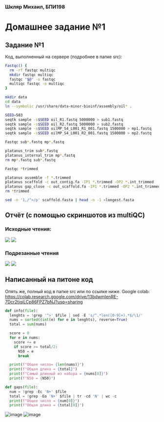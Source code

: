 ### Шкляр Михаил, БПИ198
# Домашнее задание №1

## Задание №1
Код, выполненный на сервере (подробнее в папке src):
```bash
Fastqc() {
  rm -rf fastqc multiqc
  mkdir fastqc multiqc
  fastqc "$@" -o fastqc
  multiqc fastqc -o multiqc
}

mkdir data
cd data
ln --symbolic /usr/share/data-minor-bioinf/assembly/oil* .

SEED=503
seqtk sample -s$SEED oil_R1.fastq 5000000 > sub1.fastq
seqtk sample -s$SEED oil_R2.fastq 5000000 > sub2.fastq
seqtk sample -s$SEED oilMP_S4_L001_R1_001.fastq 1500000 > mp1.fastq
seqtk sample -s$SEED oilMP_S4_L001_R2_001.fastq 1500000 > mp2.fastq

Fastqc sub*.fastq mp*.fastq

platanus_trim sub*.fastq
platanus_internal_trim mp*.fastq
rm mp*.fastq sub*.fastq

Fastqc *trimmed

platanus assemble -f *.trimmed
platanus scaffold -c out_contig.fa -IP1 *.trimmed -OP2 *.int_trimmed
platanus gap_close -c out_scaffold.fa -IP1 *.trimmed -OP2 *.int_trimmed
rm *trimmed

sed -n '1,/^>/p' scaffold.fasta | head -n -1 >longest.fasta
```

## Отчёт (с помощью скриншотов из multiQC)
### Исходные чтения:
![](img/image1.png)
![](img/image2.png)

### Подрезанные чтения
![](img/image3.png)
![](img/image4.png)

## Написанный на питоне код
Опять же, полный код в папке src или по ссылке ниже.
Google colab: https://colab.research.google.com/drive/13bdwmIenRE-7Dcr2tjqiLCp86FPZ7bNJ?usp=sharing

```python
def info(file):
  lenghts = !grep '^>' $file | sed -E 's/^.*len([0-9]+).*$/\1/'
  nums = sorted((int(e) for e in lenghts), reverse=True)
  total = sum(nums)

  score = 0
  for e in nums:
    score += e
    if score >= total/2:
      N50 = e
      break

  print(f"Общее число= {len(nums)}")
  print(f"Общая длина = {total}")
  print(f"Самый длинный из набора = {nums[0]}")
  print(f"N50 = {N50}")
```

```python
def gaps(file):
  num = !grep -Ec 'N+' $file
  total = !grep -Eo 'N+' $file | tr -cd 'N' | wc -c
  print(f"Общее число = {num[0]}")
  print(f"Общая длина = {total[0]}")
```
![image](https://user-images.githubusercontent.com/65617930/147085186-6c48d2cf-f86d-4b9e-86af-9db049a1c13a.png)
![image](https://user-images.githubusercontent.com/65617930/147085201-4dec27b3-4535-401f-b5c0-04055aaf30ad.png)
